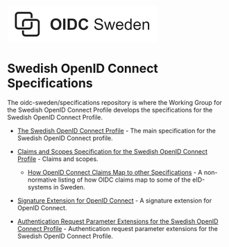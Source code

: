 ![Logo](img/oidc-logo.png)

# Swedish OpenID Connect Specifications

The oidc-sweden/specifications repository is where the Working Group for the Swedish OpenID Connect Profile develops the specifications for the Swedish OpenID Connect Profile.


* [The Swedish OpenID Connect Profile](swedish-oidc-profile.md) - The main specification for the Swedish OpenID Connect profile.

* [Claims and Scopes Specification for the Swedish OpenID Connect Profile](swedish-oidc-claims-specification.md) - Claims and scopes.

  * [How OpenID Connect Claims Map to other Specifications](claim-mappings-to-other-specs.md) - A non-normative listing of how OIDC claims map to some of the eID-systems in Sweden.

* [Signature Extension for OpenID Connect](oidc-signature-extension.md) - A signature extension for OpenID Connect.

* [Authentication Request Parameter Extensions for the Swedish OpenID Connect Profile](request-parameter-extensions.md) - Authentication request parameter extensions for the Swedish
OpenID Connect Profile.




